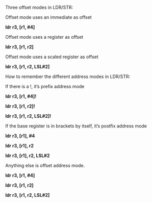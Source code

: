 Three offset modes in LDR/STR:

Offset mode uses an immediate as offset

<b> ldr   r3, [r1, #4] </b>

Offset mode uses a register as offset

<b> ldr   r3, [r1, r2] </b>

Offset mode uses a scaled register as offset

<b> ldr   r3, [r1, r2, LSL#2] </b>

How to remember the different address modes in LDR/STR:

If there is a !, it’s prefix address mode

<b> ldr   r3, [r1, #4]!
  
ldr   r3, [r1, r2]!
  
ldr   r3, [r1, r2, LSL#2]! </b>

If the base register is in brackets by itself, it’s postfix address mode

<b> ldr   r3, [r1], #4

ldr   r3, [r1], r2

ldr   r3, [r1], r2, LSL#2 </b>

Anything else is offset address mode.

<b> ldr   r3, [r1, #4]

ldr   r3, [r1, r2]

ldr   r3, [r1, r2, LSL#2] </b>
